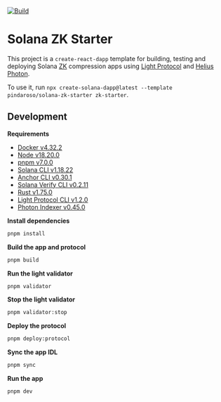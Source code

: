 [![Build](https://github.com/pindaroso/solana-zk-starter/actions/workflows/build.yaml/badge.svg)](https://github.com/pindaroso/solana-zk-starter/actions/workflows/build.yaml)

# Solana ZK Starter 

This project is a `create-react-dapp` template for building, testing and deploying Solana [ZK](https://www.zkcompression.com/) compression apps using [Light Protocol](https://github.com/Lightprotocol/light-protocol) and [Helius Photon](https://github.com/helius-labs/photon).

To use it, run `npx create-solana-dapp@latest --template pindaroso/solana-zk-starter zk-starter`.

## Development

**Requirements**

- [Docker v4.32.2](https://docs.docker.com/engine/install/)
- [Node v18.20.0](https://github.com/nvm-sh/nvm)
- [pnpm v7.0.0](https://pnpm.io/installation)
- [Solana CLI v1.18.22](https://docs.solanalabs.com/cli/install)
- [Anchor CLI v0.30.1](https://github.com/project-serum/anchor/releases/tag/v0.30.1)
- [Solana Verify CLI v0.2.11](https://github.com/Ellipsis-Labs/solana-verifiable-build)
- [Rust v1.75.0](https://www.rust-lang.org/tools/install)
- [Light Protocol CLI v1.2.0](https://github.com/Lightprotocol/light-protocol/tree/main/cli#readme)
- [Photon Indexer v0.45.0](https://github.com/helius-labs/photon)

**Install dependencies**

```bash
pnpm install
```

**Build the app and protocol**

```bash
pnpm build
```

**Run the light validator**

```bash
pnpm validator
```

**Stop the light validator**

```bash
pnpm validator:stop
```

**Deploy the protocol**

```bash
pnpm deploy:protocol
```

**Sync the app IDL**

```bash
pnpm sync
```

**Run the app**

```bash
pnpm dev
```
